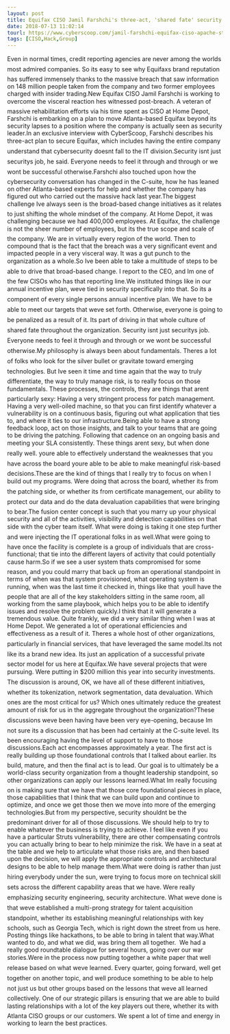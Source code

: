 ```yaml
---
layout: post
title: Equifax CISO Jamil Farshchi's three-act, 'shared fate' security plan
date: 2018-07-13 11:02:14
tourl: https://www.cyberscoop.com/jamil-farshchi-equifax-ciso-apache-struts/?category_news=technology
tags: [CISO,Hack,Group]
---
```

Even in normal times, credit reporting agencies are never among the worlds most admired companies. So its easy to see why Equifaxs brand reputation has suffered immensely thanks to the massive breach that saw information on 148 million people taken from the company and two former employees charged with insider trading.New Equifax CISO Jamil Farshchi is working to overcome the visceral reaction hes witnessed post-breach. A veteran of massive rehabilitation efforts via his time spent as CISO at Home Depot, Farshchi is embarking on a plan to move Atlanta-based Equifax beyond its security lapses to a position where the company is actually seen as security leader.In an exclusive interview with CyberScoop, Farshchi describes his three-act plan to secure Equifax, which includes having the entire company understand that cybersecurity doesnt fall to the IT division.Security isnt just securitys job, he said. Everyone needs to feel it through and through or we wont be successful otherwise.Farshchi also touched upon how the cybersecurity conversation has changed in the C-suite, how he has leaned on other Atlanta-based experts for help and whether the company has figured out who carried out the massive hack last year.The biggest challenge Ive always seen is the broad-based change initiatives as it relates to just shifting the whole mindset of the company. At Home Depot, it was challenging because we had 400,000 employees. At Equifax, the challenge is not the sheer number of employees, but its the true scope and scale of the company. We are in virtually every region of the world. Then to compound that is the fact that the breach was a very significant event and impacted people in a very visceral way. It was a gut punch to the organization as a whole.So Ive been able to take a multitude of steps to be able to drive that broad-based change. I report to the CEO, and Im one of the few CISOs who has that reporting line.We instituted things like in our annual incentive plan, weve tied in security specifically into that. So its a component of every single persons annual incentive plan. We have to be able to meet our targets that weve set forth. Otherwise, everyone is going to be penalized as a result of it. Its part of driving in that whole culture of shared fate throughout the organization. Security isnt just securitys job. Everyone needs to feel it through and through or we wont be successful otherwise.My philosophy is always been about fundamentals. Theres a lot of folks who look for the silver bullet or gravitate toward emerging technologies. But Ive seen it time and time again that the way to truly differentiate, the way to truly manage risk, is to really focus on those fundamentals. These processes, the controls, they are things that arent particularly sexy: Having a very stringent process for patch management. Having a very well-oiled machine, so that you can first identify whatever a vulnerability is on a continuous basis, figuring out what application that ties to, and where it ties to our infrastructure.Being able to have a strong feedback loop, act on those insights, and talk to your teams that are going to be driving the patching. Following that cadence on an ongoing basis and meeting your SLA consistently. These things arent sexy, but when done really well. youre able to effectively understand the weaknesses that you have across the board youre able to be able to make meaningful risk-based decisions.These are the kind of things that I really try to focus on when I build out my programs. Were doing that across the board, whether its from the patching side, or whether its from certificate management, our ability to protect our data and do the data devaluation capabilities that were bringing to bear.The fusion center concept is such that you marry up your physical security and all of the activities, visibility and detection capabilities on that side with the cyber team itself. What were doing is taking it one step further and were injecting the IT operational folks in as well.What were going to have once the facility is complete is a group of individuals that are cross-functional; that tie into the different layers of activity that could potentially cause harm.So if we see a user system thats compromised for some reason, and you could marry that back up from an operational standpoint in terms of when was that system provisioned, what operating system is running, when was the last time it checked in, things like that  youll have the people that are all of the key stakeholders sitting in the same room, all working from the same playbook, which helps you to be able to identify issues and resolve the problem quickly.I think that it will generate a tremendous value. Quite frankly, we did a very similar thing when I was at Home Depot. We generated a lot of operational efficiencies and effectiveness as a result of it. Theres a whole host of other organizations, particularly in financial services, that have leveraged the same model.Its not like its a brand new idea. Its just an application of a successful private sector model for us here at Equifax.We have several projects that were pursuing. Were putting in $200 million this year into security investments. The discussion is around, OK, we have all of these different initiatives, whether its tokenization, network segmentation, data devaluation. Which ones are the most critical for us? Which ones ultimately reduce the greatest amount of risk for us in the aggregate throughout the organization?These discussions weve been having have been very eye-opening, because Im not sure its a discussion that has been had certainly at the C-suite level. Its been encouraging having the level of support to have to those discussions.Each act encompasses approximately a year. The first act is really building up those foundational controls that I talked about earlier. Its build, mature, and then the final act is to lead. Our goal is to ultimately be a world-class security organization from a thought leadership standpoint, so other organizations can apply our lessons learned.What Im really focusing on is making sure that we have that those core foundational pieces in place, those capabilities that I think that we can build upon and continue to optimize, and once we get those then we move into more of the emerging technologies.But from my perspective, security shouldnt be the predominant driver for all of those discussions. We should help to try to enable whatever the business is trying to achieve. I feel like even if you have a particular Struts vulnerability, there are other compensating controls you can actually bring to bear to help minimize the risk. We have in a seat at the table and we help to articulate what those risks are, and then based upon the decision, we will apply the appropriate controls and architectural designs to be able to help manage them.What were doing is rather than just hiring everybody under the sun, were trying to focus more on technical skill sets across the different capability areas that we have. Were really emphasizing security engineering, security architecture. What weve done is that weve established a multi-prong strategy for talent acquisition standpoint, whether its establishing meaningful relationships with key schools, such as Georgia Tech, which is right down the street from us here. Posting things like hackathons, to be able to bring in talent that way.What wanted to do, and what we did, was bring them all together.  We had a really good roundtable dialogue for several hours, going over our war stories.Were in the process now putting together a white paper that well release based on what weve learned. Every quarter, going forward, well get together on another topic, and well produce something to be able to help not just us but other groups based on the lessons that weve all learned collectively. One of our strategic pillars is ensuring that we are able to build lasting relationships with a lot of the key players out there, whether its with Atlanta CISO groups or our customers. We spent a lot of time and energy in working to learn the best practices.